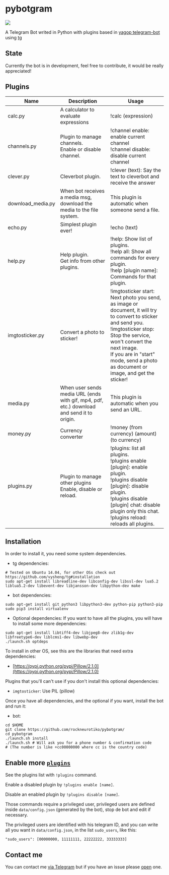 pybotgram
=========


[![](https://travis-ci.org/rockneurotiko/pybotgram.svg?branch=master)](https://travis-ci.org/rockneurotiko/pybotgram)

A Telegram Bot writed in Python with plugins based in [yagop telegram-bot](https://github.com/yagop/telegram-bot) using [tg](https://github.com/vysheng/tg)


State
----------

Currently the bot is in development, feel free to contribute, it would be really appreciated!


Plugins
---------


| Name | Description | Usage |
| ---- | ----------- | ----- |
| calc.py | A calculator to evaluate expressions | !calc (expression) |
| channels.py | Plugin to manage channels.<br>Enable or disable channel. | !channel enable: enable current channel<br>!channel disable: disable current channel |
| clever.py | Cleverbot plugin. | !clever (text): Say the text to cleverbot and receive the answer |
| download_media.py | When bot receives a media msg, download the media to the file system. | This plugin is automatic when someone send a file. |
| echo.py | Simplest plugin ever! | !echo (text) |
| help.py | Help plugin.<br>Get info from other plugins. | !help: Show list of plugins.<br>!help all: Show all commands for every plugin.<br>!help [plugin name]: Commands for that plugin. |
| imgtosticker.py | Convert a photo to sticker! | !imgtosticker start: Next photo you send, as image or document, it will try to convert to sticker and send you.<br>!imgtosticker stop: Stop the service, won't convert the next image.<br>If you are in "start" mode, send a photo as document or image, and get the sticker! |
| media.py | When user sends media URL (ends with gif, mp4, pdf, etc.) download and send it to origin. | This plugin is automatic when you send an URL. |
| money.py | Currency converter | !money (from currency) (amount) (to currency) |
| plugins.py | Plugin to manage other plugins<br>Enable, disable or reload. | !plugins: list all plugins.<br>!plugins enable [plugin]: enable plugin.<br>!plugins disable [plugin]: disable plugin.<br>!plugins disable [plugin] chat: disable plugin only this chat.<br>!plugins reload: reloads all plugins. |


Installation
---------

In order to install it, you need some system dependencies.

- tg dependencies:
```
# Tested on Ubuntu 14.04, for other OSs check out https://github.com/vysheng/tg#installation
sudo apt-get install libreadline-dev libconfig-dev libssl-dev lua5.2 liblua5.2-dev libevent-dev libjansson-dev libpython-dev make
```

- bot dependencies:
```
sudo apt-get install git python3 libpython3-dev python-pip python3-pip
sudo pip3 install virtualenv
```

- Optional dependencies:
If you want to have all the plugins, you will have to install some more dependencies:
```
sudo apt-get install libtiff4-dev libjpeg8-dev zlib1g-dev libfreetype6-dev liblcms1-dev libwebp-dev
./launch.sh optdeps
```

To install in other OS, see this are the libraries that need extra dependencies:
- [https://pypi.python.org/pypi/Pillow/2.1.0](https://pypi.python.org/pypi/Pillow/2.1.0)

Plugins that you'll can't use if you don't install this optional dependencies:
- `imgtosticker`: Use PIL (pillow)



Once you have all dependencies, and the optional if you want, install the bot and run it:

- bot:
```
cd $HOME
git clone https://github.com/rockneurotiko/pybotgram/
cd pybotgram
./launch.sh install
./launch.sh # Will ask you for a phone number & confirmation code
# (The number is like +cc00000000 where cc is the country code)
```


Enable more [`plugins`](https://github.com/rockneurotiko/pybotgram/tree/master/plugins)
-------------
See the plugins list with `!plugins` command.

Enable a disabled plugin by `!plugins enable [name]`.

Disable an enabled plugin by `!plugins disable [name]`.

Those commands require a privileged user, privileged users are defined inside `data/config.json` (generated by the bot), stop de bot and edit if necessary.

The privileged users are identified with his telegram ID, and you can write all you want in `data/config.json`, in the list `sudo_users`, like this:
```
"sudo_users": [00000000, 11111111, 22222222, 33333333]
```

Contact me
------------
You can contact me [via Telegram](https://telegram.me/rock_neurotiko) but if you have an issue please [open](https://github.com/rockneurotiko/pybotgram/issues) one.
